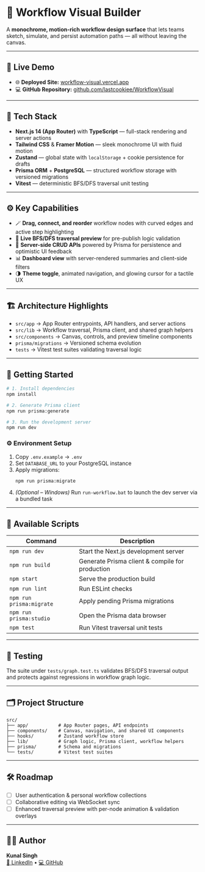 # 🧩 Workflow Visual Builder

A **monochrome, motion-rich workflow design surface** that lets teams sketch, simulate, and persist automation paths — all without leaving the canvas.

---

## 🚀 Live Demo

- 🌐 **Deployed Site:** [workflow-visual.vercel.app](https://workflow-visual.vercel.app/)
- 💻 **GitHub Repository:** [github.com/lastcookiee/WorkflowVisual](https://github.com/lastcookiee/WorkflowVisual)

---

## 🧠 Tech Stack

- **Next.js 14 (App Router)** with **TypeScript** — full-stack rendering and server actions  
- **Tailwind CSS** & **Framer Motion** — sleek monochrome UI with fluid motion  
- **Zustand** — global state with `localStorage` + cookie persistence for drafts  
- **Prisma ORM** + **PostgreSQL** — structured workflow storage with versioned migrations  
- **Vitest** — deterministic BFS/DFS traversal unit testing  

---

## ⚙️ Key Capabilities

- 🪄 **Drag, connect, and reorder** workflow nodes with curved edges and active step highlighting  
- 🔄 **Live BFS/DFS traversal preview** for pre-publish logic validation  
- 🧱 **Server-side CRUD APIs** powered by Prisma for persistence and optimistic UI feedback  
- 📊 **Dashboard view** with server-rendered summaries and client-side filters  
- 🌗 **Theme toggle**, animated navigation, and glowing cursor for a tactile UX  

---

## 🏗️ Architecture Highlights

- `src/app` → App Router entrypoints, API handlers, and server actions  
- `src/lib` → Workflow traversal, Prisma client, and shared graph helpers  
- `src/components` → Canvas, controls, and preview timeline components  
- `prisma/migrations` → Versioned schema evolution  
- `tests` → Vitest test suites validating traversal logic  

---

## 🧩 Getting Started

```bash
# 1. Install dependencies
npm install

# 2. Generate Prisma client
npm run prisma:generate

# 3. Run the development server
npm run dev
```

### ⚙️ Environment Setup

1. Copy `.env.example` → `.env`  
2. Set `DATABASE_URL` to your PostgreSQL instance  
3. Apply migrations:  
   ```bash
   npm run prisma:migrate
   ```
4. *(Optional – Windows)* Run `run-workflow.bat` to launch the dev server via a bundled task  

---

## 📜 Available Scripts

| Command | Description |
|----------|-------------|
| `npm run dev` | Start the Next.js development server |
| `npm run build` | Generate Prisma client & compile for production |
| `npm start` | Serve the production build |
| `npm run lint` | Run ESLint checks |
| `npm run prisma:migrate` | Apply pending Prisma migrations |
| `npm run prisma:studio` | Open the Prisma data browser |
| `npm test` | Run Vitest traversal unit tests |

---

## 🧪 Testing

The suite under `tests/graph.test.ts` validates BFS/DFS traversal output and protects against regressions in workflow graph logic.

---

## 🗂️ Project Structure

```
src/
├── app/           # App Router pages, API endpoints
├── components/    # Canvas, navigation, and shared UI components
├── hooks/         # Zustand workflow store
├── lib/           # Graph logic, Prisma client, workflow helpers
├── prisma/        # Schema and migrations
└── tests/         # Vitest test suites
```

---

## 🛠️ Roadmap

- [ ] User authentication & personal workflow collections  
- [ ] Collaborative editing via WebSocket sync  
- [ ] Enhanced traversal preview with per-node animation & validation overlays  

---

## 🧑‍💻 Author

**Kunal Singh**  
[🔗 LinkedIn](https://www.linkedin.com/in/kunal-singh-393821187/) • [💻 GitHub](https://github.com/lastcookiee)
